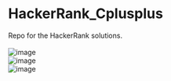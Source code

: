 # HackerRank_Cplusplus
Repo for the HackerRank solutions.
<br>
<br>
![image](https://user-images.githubusercontent.com/85118674/222922441-daa42f50-4099-40af-9614-2adb83f44952.png)
<br>
![image](https://user-images.githubusercontent.com/85118674/222924240-c4405d7d-487b-4369-b416-c620c19bad9d.png)
<br>
![image](https://user-images.githubusercontent.com/85118674/223026846-6fb51475-5f92-43ce-a184-f96003d4b8cd.png)

